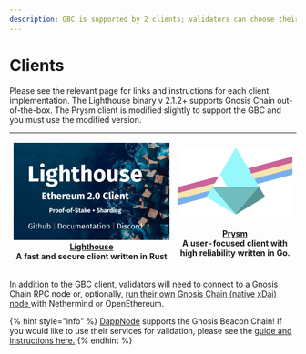 ```yaml
---
description: GBC is supported by 2 clients; validators can choose their preferred client
---
```


# Clients

Please see the relevant page for links and instructions for each client implementation. The Lighthouse binary v 2.1.2+ supports Gnosis Chain out-of-the-box. The Prysm client is modified slightly to support the GBC and you must use the modified version.&#x20;

| <p> <img src="../.gitbook/assets/lighthouse.png" alt=""><br><a href="lighthouse.md">Lighthouse</a><br>A fast and secure client written in Rust<br></p> | <p><img src="../.gitbook/assets/prysm.png" alt=""><br><a href="prysm.md#prysm"><br>Prysm </a><br>A user-focused client with high reliability written in Go.</p> |
| :----------------------------------------------------------------------------------------------------------------------------------------------------: | :-------------------------------------------------------------------------------------------------------------------------------------------------------------: |

In addition to the GBC client, validators will need to connect to a Gnosis Chain RPC node or, optionally, [run their own Gnosis Chain (native xDai) node ](gnosis-chain-node-openethereum-and-nethermind/)with Nethermind or OpenEthereum.&#x20;

{% hint style="info" %}
[DappNode](https://dappnode.io) supports the Gnosis Beacon Chain! If you would like to use their services for validation, please see the [guide and instructions here.](https://forum.dappnode.io/t/how-to-setup-a-gnosis-beacon-chain-gbc-validator-on-dappnode/1351)
{% endhint %}
